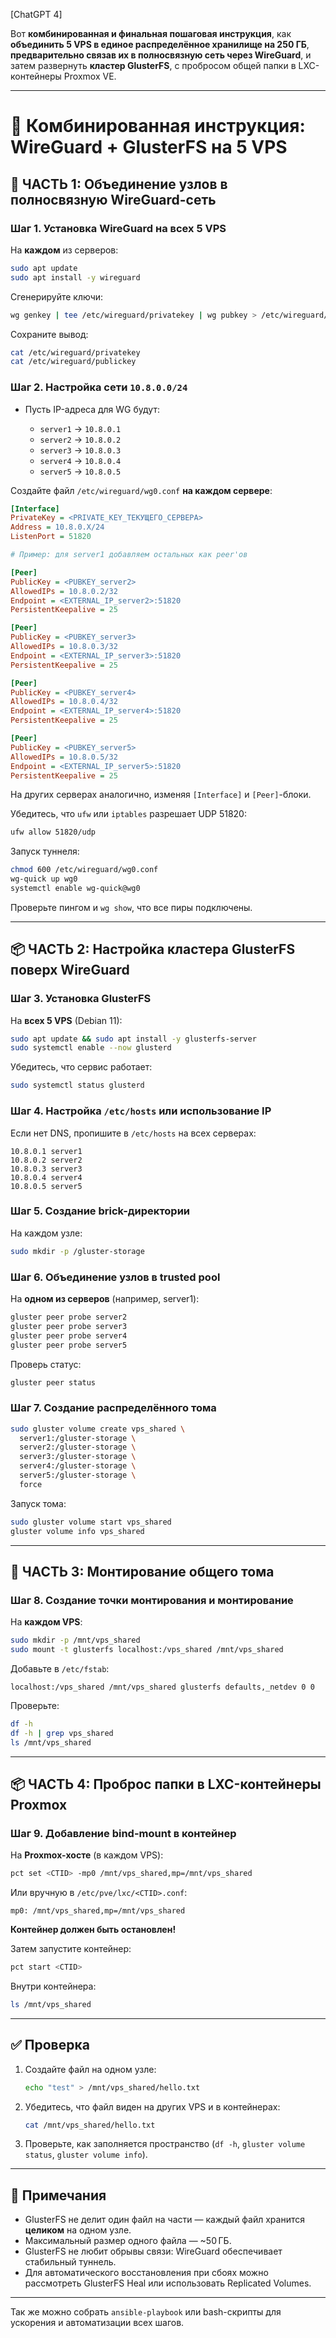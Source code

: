 \[ChatGPT 4]

Вот **комбинированная и финальная пошаговая инструкция**, как **объединить 5 VPS в единое распределённое хранилище на 250 ГБ**, **предварительно связав их в полносвязную сеть через WireGuard**, и затем развернуть **кластер GlusterFS**, с пробросом общей папки в LXC-контейнеры Proxmox VE.

---

# 🧩 Комбинированная инструкция: WireGuard + GlusterFS на 5 VPS

## 🧱 ЧАСТЬ 1: Объединение узлов в полносвязную WireGuard-сеть

### Шаг 1. Установка WireGuard на всех 5 VPS

На **каждом** из серверов:

```bash
sudo apt update
sudo apt install -y wireguard
```

Сгенерируйте ключи:

```bash
wg genkey | tee /etc/wireguard/privatekey | wg pubkey > /etc/wireguard/publickey
```

Сохраните вывод:

```bash
cat /etc/wireguard/privatekey
cat /etc/wireguard/publickey
```

### Шаг 2. Настройка сети `10.8.0.0/24`

* Пусть IP-адреса для WG будут:

  * `server1` → `10.8.0.1`
  * `server2` → `10.8.0.2`
  * `server3` → `10.8.0.3`
  * `server4` → `10.8.0.4`
  * `server5` → `10.8.0.5`

Создайте файл `/etc/wireguard/wg0.conf` **на каждом сервере**:

```ini
[Interface]
PrivateKey = <PRIVATE_KEY_ТЕКУЩЕГО_СЕРВЕРА>
Address = 10.8.0.X/24
ListenPort = 51820

# Пример: для server1 добавляем остальных как peer'ов

[Peer]
PublicKey = <PUBKEY_server2>
AllowedIPs = 10.8.0.2/32
Endpoint = <EXTERNAL_IP_server2>:51820
PersistentKeepalive = 25

[Peer]
PublicKey = <PUBKEY_server3>
AllowedIPs = 10.8.0.3/32
Endpoint = <EXTERNAL_IP_server3>:51820
PersistentKeepalive = 25

[Peer]
PublicKey = <PUBKEY_server4>
AllowedIPs = 10.8.0.4/32
Endpoint = <EXTERNAL_IP_server4>:51820
PersistentKeepalive = 25

[Peer]
PublicKey = <PUBKEY_server5>
AllowedIPs = 10.8.0.5/32
Endpoint = <EXTERNAL_IP_server5>:51820
PersistentKeepalive = 25
```

На других серверах аналогично, изменяя `[Interface]` и `[Peer]`-блоки.

Убедитесь, что `ufw` или `iptables` разрешает UDP 51820:

```bash
ufw allow 51820/udp
```

Запуск туннеля:

```bash
chmod 600 /etc/wireguard/wg0.conf
wg-quick up wg0
systemctl enable wg-quick@wg0
```

Проверьте пингом и `wg show`, что все пиры подключены.

---

## 📦 ЧАСТЬ 2: Настройка кластера GlusterFS поверх WireGuard

### Шаг 3. Установка GlusterFS

На **всех 5 VPS** (Debian 11):

```bash
sudo apt update && sudo apt install -y glusterfs-server
sudo systemctl enable --now glusterd
```

Убедитесь, что сервис работает:

```bash
sudo systemctl status glusterd
```

### Шаг 4. Настройка `/etc/hosts` или использование IP

Если нет DNS, пропишите в `/etc/hosts` на всех серверах:

```text
10.8.0.1 server1
10.8.0.2 server2
10.8.0.3 server3
10.8.0.4 server4
10.8.0.5 server5
```

### Шаг 5. Создание brick-директории

На каждом узле:

```bash
sudo mkdir -p /gluster-storage
```

### Шаг 6. Объединение узлов в trusted pool

На **одном из серверов** (например, server1):

```bash
gluster peer probe server2
gluster peer probe server3
gluster peer probe server4
gluster peer probe server5
```

Проверь статус:

```bash
gluster peer status
```

### Шаг 7. Создание распределённого тома

```bash
sudo gluster volume create vps_shared \
  server1:/gluster-storage \
  server2:/gluster-storage \
  server3:/gluster-storage \
  server4:/gluster-storage \
  server5:/gluster-storage \
  force
```

Запуск тома:

```bash
sudo gluster volume start vps_shared
gluster volume info vps_shared
```

---

## 📂 ЧАСТЬ 3: Монтирование общего тома

### Шаг 8. Создание точки монтирования и монтирование

На **каждом VPS**:

```bash
sudo mkdir -p /mnt/vps_shared
sudo mount -t glusterfs localhost:/vps_shared /mnt/vps_shared
```

Добавьте в `/etc/fstab`:

```text
localhost:/vps_shared /mnt/vps_shared glusterfs defaults,_netdev 0 0
```

Проверьте:

```bash
df -h
df -h | grep vps_shared
ls /mnt/vps_shared
```

---

## 📦 ЧАСТЬ 4: Проброс папки в LXC-контейнеры Proxmox

### Шаг 9. Добавление bind-mount в контейнер

На **Proxmox-хосте** (в каждом VPS):

```bash
pct set <CTID> -mp0 /mnt/vps_shared,mp=/mnt/vps_shared
```

Или вручную в `/etc/pve/lxc/<CTID>.conf`:

```text
mp0: /mnt/vps_shared,mp=/mnt/vps_shared
```

**Контейнер должен быть остановлен!**

Затем запустите контейнер:

```bash
pct start <CTID>
```

Внутри контейнера:

```bash
ls /mnt/vps_shared
```

---

## ✅ Проверка

1. Создайте файл на одном узле:

   ```bash
   echo "test" > /mnt/vps_shared/hello.txt
   ```

2. Убедитесь, что файл виден на других VPS и в контейнерах:

   ```bash
   cat /mnt/vps_shared/hello.txt
   ```

3. Проверьте, как заполняется пространство (`df -h`, `gluster volume status`, `gluster volume info`).

---

## 📌 Примечания

* GlusterFS не делит один файл на части — каждый файл хранится **целиком** на одном узле.
* Максимальный размер одного файла — \~50 ГБ.
* GlusterFS не любит обрывы связи: WireGuard обеспечивает стабильный туннель.
* Для автоматического восстановления при сбоях можно рассмотреть GlusterFS Heal или использовать Replicated Volumes.

---
Так же можно собрать `ansible-playbook` или bash-скрипты для ускорения и автоматизации всех шагов.
